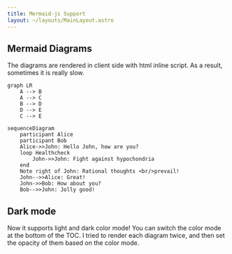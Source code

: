 ```yaml
---
title: Mermaid-js Support
layout: ~/layouts/MainLayout.astro
---
```


## Mermaid Diagrams

The diagrams are rendered in client side with html inline script. As a result, sometimes it is really slow.

```mermaid
graph LR
    A --> B
    A --> C
    B --> D
    D --> E
    C --> E
```

```mermaid
sequenceDiagram
    participant Alice
    participant Bob
    Alice->>John: Hello John, how are you?
    loop Healthcheck
        John->>John: Fight against hypochondria
    end
    Note right of John: Rational thoughts <br/>prevail!
    John-->>Alice: Great!
    John->>Bob: How about you?
    Bob-->>John: Jolly good!
```

## Dark mode

Now it supports light and dark color mode! You can switch the color mode at the bottom of the TOC.
I tried to render each diagram twice, and then set the opacity of them based on the color mode.
